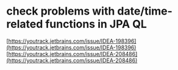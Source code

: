 # check problems with date/time-related functions in JPA QL
[https://youtrack.jetbrains.com/issue/IDEA-198396](https://youtrack.jetbrains.com/issue/IDEA-198396)
[https://youtrack.jetbrains.com/issue/IDEA-208486](https://youtrack.jetbrains.com/issue/IDEA-208486)
